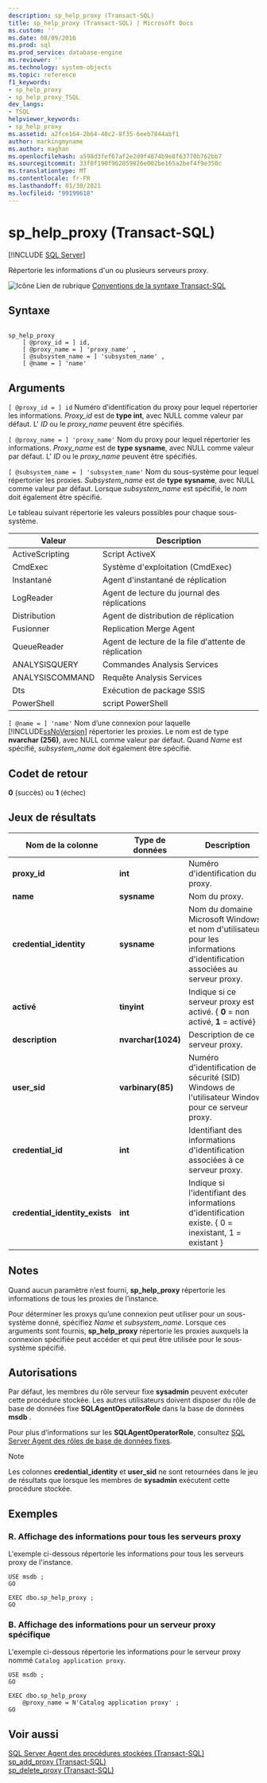 ```yaml
---
description: sp_help_proxy (Transact-SQL)
title: sp_help_proxy (Transact-SQL) | Microsoft Docs
ms.custom: ''
ms.date: 08/09/2016
ms.prod: sql
ms.prod_service: database-engine
ms.reviewer: ''
ms.technology: system-objects
ms.topic: reference
f1_keywords:
- sp_help_proxy
- sp_help_proxy_TSQL
dev_langs:
- TSQL
helpviewer_keywords:
- sp_help_proxy
ms.assetid: a2fce164-2b64-40c2-8f35-6eeb7844abf1
author: markingmyname
ms.author: maghan
ms.openlocfilehash: a598d3fef67af2e2d9f4874b9e8f63770b762bb7
ms.sourcegitcommit: 33f0f190f962059826e002be165a2bef4f9e350c
ms.translationtype: MT
ms.contentlocale: fr-FR
ms.lasthandoff: 01/30/2021
ms.locfileid: "99199618"
---
```

# <a name="sp_help_proxy-transact-sql"></a>sp_help_proxy (Transact-SQL)
[!INCLUDE [SQL Server](../../includes/applies-to-version/sqlserver.md)]

  Répertorie les informations d'un ou plusieurs serveurs proxy.  
  
 ![Icône Lien de rubrique](../../database-engine/configure-windows/media/topic-link.gif "Icône du lien de rubrique") [Conventions de la syntaxe Transact-SQL](../../t-sql/language-elements/transact-sql-syntax-conventions-transact-sql.md)  
  
## <a name="syntax"></a>Syntaxe  
  
```  
  
sp_help_proxy   
    [ @proxy_id = ] id,  
    [ @proxy_name = ] 'proxy_name' ,  
    [ @subsystem_name = ] 'subsystem_name' ,  
    [ @name = ] 'name'  
```  
  
## <a name="arguments"></a>Arguments  
`[ @proxy_id = ] id` Numéro d’identification du proxy pour lequel répertorier les informations. *Proxy_id* est de **type int**, avec NULL comme valeur par défaut. L' *ID* ou le *proxy_name* peuvent être spécifiés.  
  
`[ @proxy_name = ] 'proxy_name'` Nom du proxy pour lequel répertorier les informations. *Proxy_name* est de **type sysname**, avec NULL comme valeur par défaut. L' *ID* ou le *proxy_name* peuvent être spécifiés.  
  
`[ @subsystem_name = ] 'subsystem_name'` Nom du sous-système pour lequel répertorier les proxies. *Subsystem_name* est de **type sysname**, avec NULL comme valeur par défaut. Lorsque *subsystem_name* est spécifié, le *nom* doit également être spécifié.  
  
 Le tableau suivant répertorie les valeurs possibles pour chaque sous-système.  
  
|Valeur|Description|  
|-----------|-----------------|  
|ActiveScripting|Script ActiveX|  
|CmdExec|Système d'exploitation (CmdExec)|  
|Instantané|Agent d'instantané de réplication|  
|LogReader|Agent de lecture du journal des réplications|  
|Distribution|Agent de distribution de réplication|  
|Fusionner|Replication Merge Agent|  
|QueueReader|Agent de lecture de la file d'attente de réplication|  
|ANALYSISQUERY|Commandes Analysis Services|  
|ANALYSISCOMMAND|Requête Analysis Services|  
|Dts|Exécution de package SSIS|  
|PowerShell|script PowerShell|  
  
`[ @name = ] 'name'` Nom d’une connexion pour laquelle [!INCLUDE[ssNoVersion](../../includes/ssnoversion-md.md)] répertorier les proxies. Le nom est de type **nvarchar (256)**, avec NULL comme valeur par défaut. Quand *Name* est spécifié, *subsystem_name* doit également être spécifié.  
  
## <a name="return-code-values"></a>Codet de retour  
 **0** (succès) ou **1** (échec)  
  
## <a name="result-sets"></a>Jeux de résultats  
  
|Nom de la colonne|Type de données|Description|  
|-----------------|---------------|-----------------|  
|**proxy_id**|**int**|Numéro d'identification du proxy.|  
|**name**|**sysname**|Nom du proxy.|  
|**credential_identity**|**sysname**|Nom du domaine Microsoft Windows et nom d'utilisateur pour les informations d'identification associées au serveur proxy.|  
|**activé**|**tinyint**|Indique si ce serveur proxy est activé. { **0** = non activé, **1** = activé}|  
|**description**|**nvarchar(1024)**|Description de ce serveur proxy.|  
|**user_sid**|**varbinary(85)**|Numéro d'identification de sécurité (SID) Windows de l'utilisateur Windows pour ce serveur proxy.|  
|**credential_id**|**int**|Identifiant des informations d'identification associées à ce serveur proxy.|  
|**credential_identity_exists**|**int**|Indique si l'identifiant des informations d'identification existe. { 0 = inexistant, 1 = existant }|  
  
## <a name="remarks"></a>Notes  
 Quand aucun paramètre n’est fourni, **sp_help_proxy** répertorie les informations de tous les proxies de l’instance.  
  
 Pour déterminer les proxys qu’une connexion peut utiliser pour un sous-système donné, spécifiez *Name* et *subsystem_name*. Lorsque ces arguments sont fournis, **sp_help_proxy** répertorie les proxies auxquels la connexion spécifiée peut accéder et qui peut être utilisée pour le sous-système spécifié.  
  
## <a name="permissions"></a>Autorisations  
 Par défaut, les membres du rôle serveur fixe **sysadmin** peuvent exécuter cette procédure stockée. Les autres utilisateurs doivent disposer du rôle de base de données fixe **SQLAgentOperatorRole** dans la base de données **msdb** .  
  
 Pour plus d’informations sur les **SQLAgentOperatorRole**, consultez [SQL Server Agent des rôles de base de données fixes](../../ssms/agent/sql-server-agent-fixed-database-roles.md).  
  
> [!NOTE]  
>  Les colonnes **credential_identity** et **user_sid** ne sont retournées dans le jeu de résultats que lorsque les membres de **sysadmin** exécutent cette procédure stockée.  
  
## <a name="examples"></a>Exemples  
  
### <a name="a-listing-information-for-all-proxies"></a>R. Affichage des informations pour tous les serveurs proxy  
 L'exemple ci-dessous répertorie les informations pour tous les serveurs proxy de l'instance.  
  
```  
USE msdb ;  
GO  
  
EXEC dbo.sp_help_proxy ;  
GO  
```  
  
### <a name="b-listing-information-for-a-specific-proxy"></a>B. Affichage des informations pour un serveur proxy spécifique  
 L'exemple ci-dessous répertorie les informations pour le serveur proxy nommé `Catalog application proxy`.  
  
```  
USE msdb ;  
GO  
  
EXEC dbo.sp_help_proxy  
    @proxy_name = N'Catalog application proxy' ;  
GO  
```  
  
## <a name="see-also"></a>Voir aussi  
 [SQL Server Agent des procédures stockées &#40;Transact-SQL&#41;](../../relational-databases/system-stored-procedures/sql-server-agent-stored-procedures-transact-sql.md)   
 [sp_add_proxy &#40;Transact-SQL&#41;](../../relational-databases/system-stored-procedures/sp-add-proxy-transact-sql.md)   
 [sp_delete_proxy &#40;Transact-SQL&#41;](../../relational-databases/system-stored-procedures/sp-delete-proxy-transact-sql.md)  
  
  
